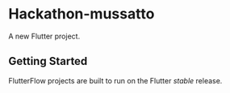 # Hackathon-mussatto

A new Flutter project.

## Getting Started

FlutterFlow projects are built to run on the Flutter _stable_ release.
